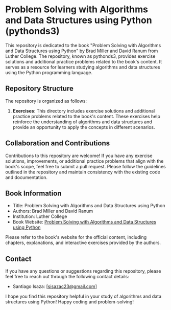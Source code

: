 # Problem Solving with Algorithms and Data Structures using Python (pythonds3)

This repository is dedicated to the book "Problem Solving with Algorithms and Data Structures using Python" by Brad Miller and David Ranum from Luther College. The repository, known as pythonds3, provides exercise solutions and additional practice problems related to the book's content. It serves as a resource for learners studying algorithms and data structures using the Python programming language.

## Repository Structure

The repository is organized as follows:

1. **Exercises**: This directory includes exercise solutions and additional practice problems related to the book's content. These exercises help reinforce the understanding of algorithms and data structures and provide an opportunity to apply the concepts in different scenarios.

## Collaboration and Contributions

Contributions to this repository are welcome! If you have any exercise solutions, improvements, or additional practice problems that align with the book's scope, feel free to submit a pull request. Please follow the guidelines outlined in the repository and maintain consistency with the existing code and documentation.

## Book Information

- Title: Problem Solving with Algorithms and Data Structures using Python
- Authors: Brad Miller and David Ranum
- Institution: Luther College
- Book Website: [Problem Solving with Algorithms and Data Structures using Python](https://runestone.academy/ns/books/published/pythonds3/index.html)

Please refer to the book's website for the official content, including chapters, explanations, and interactive exercises provided by the authors.

## Contact

If you have any questions or suggestions regarding this repository, please feel free to reach out through the following contact details:

- Santiago Isaza: [sisazac23@gmail.com]

I hope you find this repository helpful in your study of algorithms and data structures using Python! Happy coding and problem-solving!


